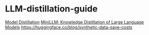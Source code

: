 # LLM-distillation-guide


[Model Distillation](https://www.youtube.com/watch?v=q5REn6OAPRg)
[MiniLLM: Knowledge Distillation of Large Language Models](https://www.youtube.com/watch?v=fbledYWt_PE)
https://huggingface.co/blog/synthetic-data-save-costs